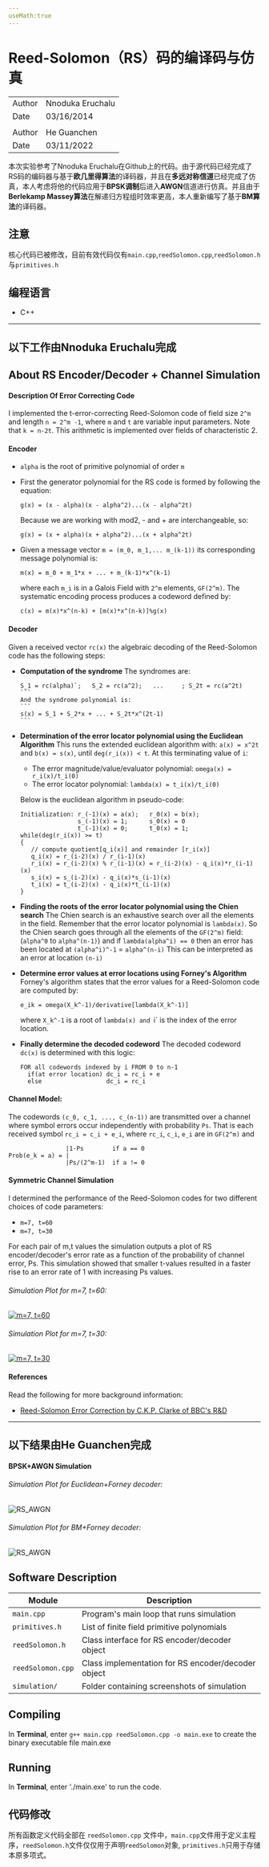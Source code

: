 ```yaml
---
useMath:true
---
```


# Reed-Solomon（RS）码的编译码与仿真


|         |                                                        |
| ------- | ------------------------------------------------------ |
| Author  | Nnoduka Eruchalu                                       |
| Date    | 03/16/2014                                             |
|         |                                                
| Author  | He Guanchen                                      |
| Date    | 03/11/2022                                             |


本次实验参考了Nnoduka Eruchalu在Github上的代码。由于源代码已经完成了RS码的编码器与基于**欧几里得算法**的译码器，并且在**多远对称信道**已经完成了仿真，本人考虑将他的代码应用于**BPSK调制**后进入**AWGN**信道进行仿真。并且由于**Berlekamp Massey算法**在解递归方程组时效率更高，本人重新编写了基于**BM算法**的译码器。

## 注意
核心代码已被修改，目前有效代码仅有`main.cpp`,`reedSolomon.cpp`,`reedSolomon.h`与`primitives.h`


## 编程语言
* C++


------------------------------------------------------
## 以下工作由Nnoduka Eruchalu完成

## About RS Encoder/Decoder + Channel Simulation
#### Description Of Error Correcting Code
I implemented the t-error-correcting Reed-Solomon code of field size `2^m` and
length `n = 2^m -1`, where `m` and `t` are variable input parameters. Note that `k = n-2t`.
This arithmetic is implemented over fields of characteristic 2.


#### Encoder
* `alpha` is the root of primitive polynomial of order `m`
* First the generator polynomial for the RS code is formed by following the equation:
  
  ```  
  g(x) = (x - alpha)(x - alpha^2)...(x - alpha^2t)
  ```
  Because we are working with mod2, - and + are interchangeable, so:
  ```  
  g(x) = (x + alpha)(x + alpha^2)...(x + alpha^2t)
  ```

* Given a message vector `m = (m_0, m_1,... m_(k-1))` its corresponding message
polynomial is: 
  
  ```
  m(x) = m_0 + m_1*x + ... + m_(k-1)*x^(k-1)
  ```
  where each `m_i` is in a Galois Field with `2^m` elements, `GF(2^m)`.
  The systematic encoding process produces a codeword defined by:
  ```
  c(x) = m(x)*x^(n-k) + [m(x)*x^(n-k)]%g(x)
  ```


#### Decoder
Given a received vector `rc(x)` the algebraic decoding of the Reed-Solomon code
has the following steps:
* **Computation of the syndrome**
  The syndromes are:
  
  ````
  S_1 = rc(alpha)`;   S_2 = rc(a^2);   ...     ; S_2t = rc(a^2t)
  ```
  And the syndrome polynomial is:
  ```
  s(x) = S_1 + S_2*x + ... + S_2t*x^(2t-1)
  ```
  
* **Determination of the error locator polynomial using the Euclidean Algorithm** 
  This runs the extended euclidean algorithm with: 
  `a(x) = x^2t` and `b(x) = s(x)`, until `deg(r_i(x)) < t`.
  At this terminating value of `i`:
  * The error magnitude/value/evaluator polynomial: `omega(x) = r_i(x)/t_i(0)` 
  * The error locator polynomial: `lambda(x) = t_i(x)/t_i(0)`
  
  Below is the euclidean algorithm in pseudo-code:
  ```
  Initialization: r_(-1)(x) = a(x);   r_0(x) = b(x); 
                  s_(-1)(x) = 1;      s_0(x) = 0
                  t_(-1)(x) = 0;      t_0(x) = 1;
  while(deg(r_i(x)) >= t)
  {
     // compute quotient[q_i(x)] and remainder [r_i(x)]
     q_i(x) = r_(i-2)(x) / r_(i-1)(x)    
     r_i(x) = r_(i-2)(x) % r_(i-1)(x) = r_(i-2)(x) - q_i(x)*r_(i-1)(x)
     s_i(x) = s_(i-2)(x) - q_i(x)*s_(i-1)(x) 
     t_i(x) = t_(i-2)(x) - q_i(x)*t_(i-1)(x) 
  }
  ```

* **Finding the roots of the error locator polynomial using the Chien search**
  The Chien search is an exhaustive search over all the elements in the field.
  Remember that the error locator polynomial is `lambda(x)`.
  So the Chien search goes through all the elements of the `GF(2^m)` field: (`alpha^0` to `alpha^(n-1)`) and if `lambda(alpha^i) == 0` then an error has been located at `(alpha^i)^-1` = `alpha^(n-i)`
  This can be interpreted as an error at location `(n-i)`

* **Determine error values at error locations using Forney's Algorithm**
  Forney's algorithm states that the error values for a Reed-Solomon code are computed by:
  ```
  e_ik = omega(X_k^-1)/derivative[lambda(X_k^-1)] 
  ```
  where `X_k^-1` is a root of `lambda(x) and `i` is the index of the error location.

* **Finally determine the decoded codeword**
  The decoded codeword `dc(x)` is determined with this logic:
  ```
  FOR all codewords indexed by i FROM 0 to n-1
    if(at error location) dc_i = rc_i + e
    else                  dc_i = rc_i
  ```
 
#### Channel Model:
The codewords `(c_0, c_1, ..., c_(n-1))` are transmitted over a channel where symbol errors occur independently with probability `Ps`. 
That is each received symbol `rc_i = c_i + e_i`, where `rc_i`, `c_i`, `e_i` are in `GF(2^m)` and
```
                |1-Ps        if a == 0
Prob(e_k = a) = |
                |Ps/(2^m-1)  if a != 0
```

#### Symmetric Channel Simulation
I determined the performance of the Reed-Solomon codes for two different
choices of code parameters: 
* `m=7, t=60`
* `m=7, t=30`

For each pair of m,t values the simulation outputs a plot of RS encoder/decoder's error rate as a function of the probability of channel error, Ps.
This simulation showed that smaller t-values resulted in a faster rise to an error rate of 1 with increasing Ps values.

###### Simulation Plot for m=7, t=60:
[![m=7, t=60][m7t60.jpg]][m7t60.jpg]

###### Simulation Plot for m=7, t=30:
[![m=7, t=30][m7t30.jpg]][m7t30.jpg]

[m7t60.jpg]: https://s3.amazonaws.com/projects.nnoduka.com/reed_solomon/m7t60.jpg "Simulation Plot for m=7, t=60"
[m7t30.jpg]: https://s3.amazonaws.com/projects.nnoduka.com/reed_solomon/m7t30.jpg "Simulation Plot for m=7, t=30"


####

#### References
Read the following for more background information:
* [Reed-Solomon Error Correction by C.K.P. Clarke of BBC's R&D](http://downloads.bbc.co.uk/rd/pubs/whp/whp-pdf-files/WHP031.pdf)

------------------------------------------------------


## 以下结果由He Guanchen完成

#### BPSK+AWGN Simulation

###### Simulation Plot for Euclidean+Forney decoder:
![RS_AWGN](./simulation/RS_AWGN.png)

###### Simulation Plot for BM+Forney decoder:
![RS_AWGN](./simulation/RS_AWGN_BM.png)


## Software Description
| Module             | Description                                             |
| ------------------ | ------------------------------------------------------- |
| `main.cpp`         | Program's main loop that runs simulation                |
| `primitives.h`     | List of finite field primitive polynomials              |
| `reedSolomon.h`    | Class interface for RS encoder/decoder object           |
| `reedSolomon.cpp`  | Class implementation for RS encoder/decoder object      |
| `simulation/`      | Folder containing screenshots of simulation             |



## Compiling
In **Terminal**, enter `g++ main.cpp reedSolomon.cpp -o main.exe` to create the binary executable file main.exe


## Running
In **Terminal**, enter './main.exe' to run the code.


## 代码修改
所有函数定义代码全部在 `reedSolomon.cpp` 文件中，`main.cpp`文件用于定义主程序，`reedSolomon.h`文件仅仅用于声明`reedSolomon`对象, `primitives.h`只用于存储本原多项式。

